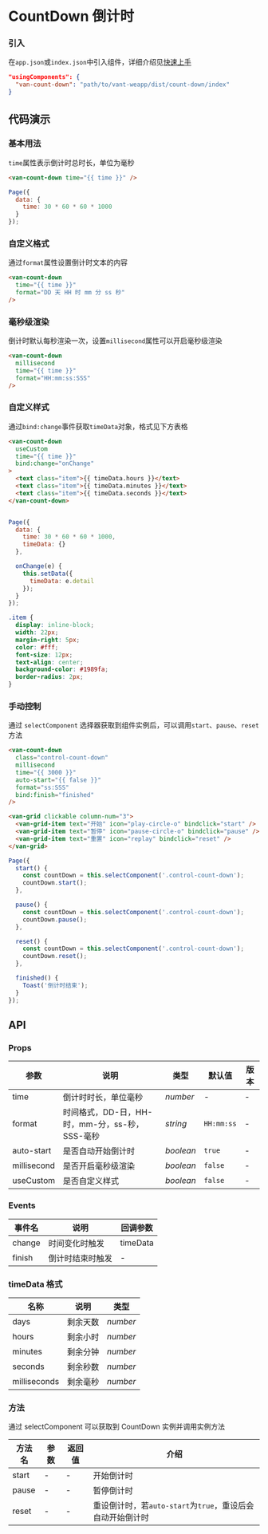 # CountDown 倒计时

### 引入

在`app.json`或`index.json`中引入组件，详细介绍见[快速上手](#/quickstart#yin-ru-zu-jian)

```json
"usingComponents": {
  "van-count-down": "path/to/vant-weapp/dist/count-down/index"
}
```

## 代码演示

### 基本用法

`time`属性表示倒计时总时长，单位为毫秒

```html
<van-count-down time="{{ time }}" />
```

```js
Page({
  data: {
    time: 30 * 60 * 60 * 1000
  }
});
```

### 自定义格式

通过`format`属性设置倒计时文本的内容

```html
<van-count-down
  time="{{ time }}"
  format="DD 天 HH 时 mm 分 ss 秒"
/>
```

### 毫秒级渲染

倒计时默认每秒渲染一次，设置`millisecond`属性可以开启毫秒级渲染

```html
<van-count-down
  millisecond
  time="{{ time }}"
  format="HH:mm:ss:SSS"
/>
```

### 自定义样式

通过`bind:change`事件获取`timeData`对象，格式见下方表格

```html
<van-count-down
  useCustom
  time="{{ time }}"
  bind:change="onChange"
>
  <text class="item">{{ timeData.hours }}</text>
  <text class="item">{{ timeData.minutes }}</text>
  <text class="item">{{ timeData.seconds }}</text>
</van-count-down>
```

```js

Page({
  data: {
    time: 30 * 60 * 60 * 1000,
    timeData: {}
  },

  onChange(e) {
    this.setData({
      timeData: e.detail
    });
  }
});
```

```css
.item {
  display: inline-block;
  width: 22px;
  margin-right: 5px;
  color: #fff;
  font-size: 12px;
  text-align: center;
  background-color: #1989fa;
  border-radius: 2px;
}
```

### 手动控制

通过 `selectComponent` 选择器获取到组件实例后，可以调用`start`、`pause`、`reset`方法

```html
<van-count-down
  class="control-count-down"
  millisecond
  time="{{ 3000 }}"
  auto-start="{{ false }}"
  format="ss:SSS"
  bind:finish="finished"
/>

<van-grid clickable column-num="3">
  <van-grid-item text="开始" icon="play-circle-o" bindclick="start" />
  <van-grid-item text="暂停" icon="pause-circle-o" bindclick="pause" />
  <van-grid-item text="重置" icon="replay" bindclick="reset" />
</van-grid>
```

```js
Page({
  start() {
    const countDown = this.selectComponent('.control-count-down');
    countDown.start();
  },

  pause() {
    const countDown = this.selectComponent('.control-count-down');
    countDown.pause();
  },

  reset() {
    const countDown = this.selectComponent('.control-count-down');
    countDown.reset();
  },

  finished() {
    Toast('倒计时结束');
  }
});
```

## API

### Props

| 参数 | 说明 | 类型 | 默认值 | 版本 |
|------|------|------|------|------|
| time | 倒计时时长，单位毫秒 | *number* | - | - |
| format | 时间格式，DD-日，HH-时，mm-分，ss-秒，SSS-毫秒 | *string* | `HH:mm:ss` | - |
| auto-start | 是否自动开始倒计时 | *boolean* | `true` | - |
| millisecond | 是否开启毫秒级渲染 | *boolean* | `false` | - |
| useCustom | 是否自定义样式 | *boolean* | `false` | - |

### Events

| 事件名 | 说明 | 回调参数 |
|------|------|------|
| change | 时间变化时触发 | timeData |
| finish | 倒计时结束时触发 | - |

### timeData 格式

| 名称 | 说明 | 类型 |
|------|------|------|
| days | 剩余天数 | *number* |
| hours | 剩余小时 | *number* |
| minutes | 剩余分钟 | *number* |
| seconds | 剩余秒数 | *number* |
| milliseconds | 剩余毫秒 | *number* |

### 方法

通过 selectComponent 可以获取到 CountDown 实例并调用实例方法

| 方法名 | 参数 | 返回值 | 介绍 |
|------|------|------|------|
| start | - | - | 开始倒计时 |
| pause | - | - | 暂停倒计时 |
| reset | - | - | 重设倒计时，若`auto-start`为`true`，重设后会自动开始倒计时 |

